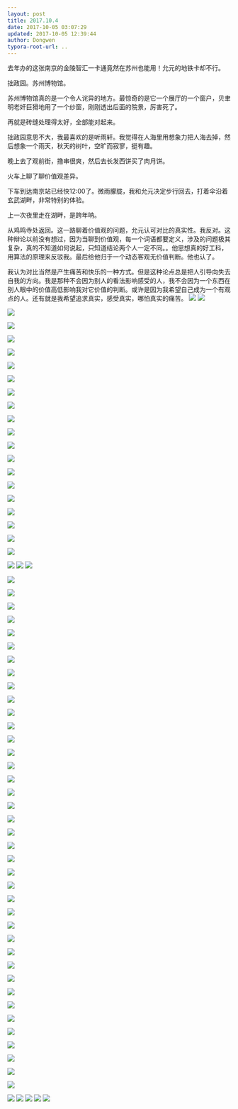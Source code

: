```yaml
---
layout: post
title: 2017.10.4
date: 2017-10-05 03:07:29
updated: 2017-10-05 12:39:44
author: Dongwen
typora-root-url: ..
---
```




去年办的这张南京的金陵智汇一卡通竟然在苏州也能用！允元的地铁卡却不行。

拙政园。苏州博物馆。

苏州博物馆真的是一个令人诧异的地方。最惊奇的是它一个展厅的一个窗户，贝聿明老奸巨猾地用了一个纱窗，刚刚透出后面的院景，厉害死了。

再就是砖缝处理得太好，全部能对起来。

拙政园意思不大，我最喜欢的是听雨轩。我觉得在人海里用想象力把人海去掉，然后想象一个雨天，秋天的树叶，空旷而寂寥，挺有趣。

晚上去了观前街，撸串很爽，然后去长发西饼买了肉月饼。

火车上聊了聊价值观差异。

下车到达南京站已经快12:00了。微雨朦胧，我和允元决定步行回去，打着伞沿着玄武湖畔，非常特别的体验。

上一次夜里走在湖畔，是跨年呐。

从鸡鸣寺处返回。这一路聊着价值观的问题，允元认可对比的真实性。我反对。这种辩论以前没有想过，因为当聊到价值观，每一个词语都要定义，涉及的问题极其复杂，真的不知道如何说起，只知道结论两个人一定不同。。他思想真的好工科，用算法的原理来反驳我。最后给他归于一个动态客观无价值判断。他也认了。

我认为对比当然是产生痛苦和快乐的一种方式。但是这种论点总是把人引导向失去自我的方向。我是那种不会因为别人的看法影响感受的人，我不会因为一个东西在别人眼中的价值高低影响我对它价值的判断。或许是因为我希望自己成为一个有观点的人。还有就是我希望追求真实，感受真实，哪怕真实的痛苦。           ![](/img/in-post/p45772162.jpg)
![](/img/in-post/p45768453.jpg)

![](/img/in-post/p45768453.jpg)

![](/img/in-post/p45768453.jpg)

![](/img/in-post/p45768453.jpg)

![](/img/in-post/p45768453.jpg)

![](/img/in-post/p45768453.jpg)

![](/img/in-post/p45768453.jpg)

![](/img/in-post/p45768453.jpg)

![](/img/in-post/p45768453.jpg)

![](/img/in-post/p45768453.jpg)

![](/img/in-post/p45768453.jpg)

![](/img/in-post/p45768453.jpg)

![](/img/in-post/p45768453.jpg)

![](/img/in-post/p45768453.jpg)

![](/img/in-post/p45768453.jpg)

![](/img/in-post/p45768453.jpg)

![](/img/in-post/p45768453.jpg)

![](/img/in-post/p45768453.jpg)

![](/img/in-post/p45768453.jpg)

![](/img/in-post/p45768453.jpg)

![](/img/in-post/p45768452.jpg)
![](/img/in-post/p45768451.jpg)
![](/img/in-post/p45768450.jpg)

![](/img/in-post/p45768450.jpg)

![](/img/in-post/p45768450.jpg)

![](/img/in-post/p45768450.jpg)

![](/img/in-post/p45768450.jpg)

![](/img/in-post/p45768450.jpg)

![](/img/in-post/p45768450.jpg)

![](/img/in-post/p45768450.jpg)

![](/img/in-post/p45768450.jpg)

![](/img/in-post/p45768450.jpg)

![](/img/in-post/p45768450.jpg)

![](/img/in-post/p45768450.jpg)

![](/img/in-post/p45768450.jpg)

![](/img/in-post/p45768450.jpg)

![](/img/in-post/p45768450.jpg)

![](/img/in-post/p45768450.jpg)

![](/img/in-post/p45768450.jpg)

![](/img/in-post/p45768450.jpg)

![](/img/in-post/p45768450.jpg)

![](/img/in-post/p45768450.jpg)

![](/img/in-post/p45768449.jpg)

![](/img/in-post/p45768449.jpg)

![](/img/in-post/p45768449.jpg)

![](/img/in-post/p45768449.jpg)

![](/img/in-post/p45768449.jpg)

![](/img/in-post/p45768449.jpg)

![](/img/in-post/p45768449.jpg)

![](/img/in-post/p45768449.jpg)

![](/img/in-post/p45768449.jpg)

![](/img/in-post/p45768449.jpg)

![](/img/in-post/p45768449.jpg)

![](/img/in-post/p45768449.jpg)

![](/img/in-post/p45768449.jpg)

![](/img/in-post/p45768449.jpg)

![](/img/in-post/p45768449.jpg)

![](/img/in-post/p45768449.jpg)

![](/img/in-post/p45768449.jpg)

![](/img/in-post/p45768449.jpg)

![](/img/in-post/p45768449.jpg)

![](/img/in-post/p45768449.jpg)

![](/img/in-post/p45768454.jpg)
![](/img/in-post/p45772160.jpg)
![](/img/in-post/p45772164.jpg)
![](/img/in-post/p45772161.jpg)
![](/img/in-post/p45772163.jpg)
